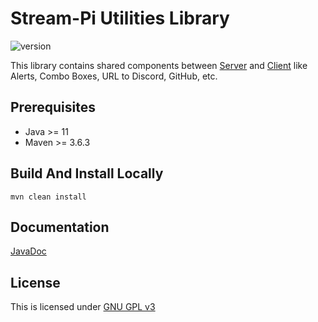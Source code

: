 # Stream-Pi Utilities Library

![version](https://img.shields.io/badge/Version-1.0.0-green)

This library contains shared components between [Server](https://github.com/stream-pi/server) and
[Client](https://github.com/stream-pi/client) like Alerts, Combo Boxes, URL to Discord, GitHub, etc.

## Prerequisites

* Java >= 11
* Maven >= 3.6.3

## Build And Install Locally

`mvn clean install`

## Documentation

[JavaDoc](https://stream-pi.github.io/util/)

## License

This is licensed under [GNU GPL v3](https://github.com/stream-pi/client/blob/master/LICENSE)


